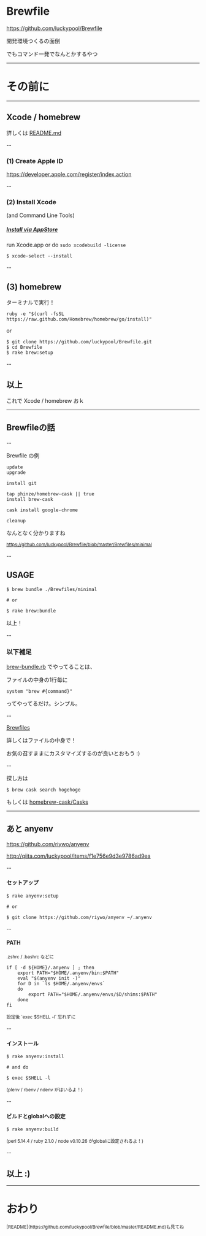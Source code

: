 # Brewfile

https://github.com/luckypool/Brewfile

開発環境つくるの面倒

でもコマンド一発でなんとかするやつ


---

# その前に

---

## Xcode / homebrew

詳しくは [README.md](https://github.com/luckypool/Brewfile/blob/master/README.md)

--

### (1) Create Apple ID

https://developer.apple.com/register/index.action

--

### (2) Install Xcode

(and Command Line Tools)

##### [Install via AppStore](https://itunes.apple.com/jp/app/xcode/id497799835)

run Xcode.app or do `sudo xcodebuild -license`

```
$ xcode-select --install
```

--


## (3) homebrew

ターミナルで実行！

```
ruby -e "$(curl -fsSL https://raw.github.com/Homebrew/homebrew/go/install)"
```

or

```
$ git clone https://github.com/luckypool/Brewfile.git
$ cd Brewfile
$ rake brew:setup
```

--

## 以上

これで Xcode / homebrew おｋ

---

## Brewfileの話

--

Brewfile の例

```
update
upgrade

install git

tap phinze/homebrew-cask || true
install brew-cask

cask install google-chrome

cleanup
```

なんとなく分かりますね

<small>https://github.com/luckypool/Brewfile/blob/master/Brewfiles/minimal</small>


--


## USAGE

```
$ brew bundle ./Brewfiles/minimal

# or

$ rake brew:bundle
```

以上！

--

### 以下補足


[brew-bundle.rb](https://github.com/Homebrew/homebrew/blob/master/Library/Contributions/cmd/brew-bundle.rb)
でやってることは、

ファイルの中身の1行毎に

```
system "brew #{command}"
```

ってやってるだけ。シンプル。

--

[Brewfiles](https://github.com/luckypool/Brewfile/tree/master/Brewfiles)

詳しくはファイルの中身で！

お気の召すままにカスタマイズするのが良いとおもう :)

--

探し方は

```
$ brew cask search hogehoge
```

もしくは [homebrew-cask/Casks](https://github.com/phinze/homebrew-cask/tree/master/Casks)


---


## あと anyenv

https://github.com/riywo/anyenv

http://qiita.com/luckypool/items/f1e756e9d3e9786ad9ea

--

#### セットアップ

```
$ rake anyenv:setup

# or 

$ git clone https://github.com/riywo/anyenv ~/.anyenv
```

--

#### PATH

<small>.zshrc / .bashrc などに</small>

```
if [ -d ${HOME}/.anyenv ] ; then
    export PATH="$HOME/.anyenv/bin:$PATH"
    eval "$(anyenv init -)"
    for D in `ls $HOME/.anyenv/envs`
    do
        export PATH="$HOME/.anyenv/envs/$D/shims:$PATH"
    done
fi
```

<small>
設定後 `exec $SHELL -l` 忘れずに
</small>

--

#### インストール


```
$ rake anyenv:install

# and do 

$ exec $SHELL -l
```

<small>
(plenv / rbenv / ndenv がはいるよ！)
</small>


--


#### ビルドとglobalへの設定


```
$ rake anyenv:build
```

<small>
(perl 5.14.4 / ruby 2.1.0 / node v0.10.26 がglobalに設定されるよ！)
</small>


--

## 以上 :)


---

# おわり

<small>
[README](https://github.com/luckypool/Brewfile/blob/master/README.md)も見てね
</small>

